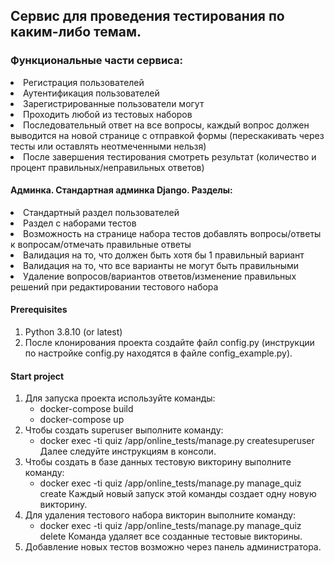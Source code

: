 ## Сервис для проведения тестирования по каким-либо темам.

### Функциональные части сервиса:
<li>Регистрация пользователей</li>
<li>Аутентификация пользователей</li>
<li>Зарегистрированные пользователи могут</li>
<li>Проходить любой из тестовых наборов</li>
<li>Последовательный ответ на все вопросы, каждый вопрос должен выводится на новой странице с отправкой формы (перескакивать через тесты или оставлять неотмеченными нельзя)</li>
<li>После завершения тестирования смотреть результат (количество и процент правильных/неправильных ответов)</li>


#### Админка. Стандартная админка Django. Разделы:
<li>Стандартный раздел пользователей</li>
<li>Раздел с наборами тестов</li>
<li>Возможность на странице набора тестов добавлять вопросы/ответы к вопросам/отмечать правильные ответы</li>
<li>Валидация на то, что должен быть хотя бы 1 правильный вариант</li>
<li>Валидация на то, что все варианты не могут быть правильными</li>
<li>Удаление вопросов/вариантов ответов/изменение правильных решений при редактировании тестового набора</li>


#### Prerequisites
1. Python 3.8.10 (or latest)
2. После клонирования проекта создайте файл config.py (инструкции по настройке config.py
   находятся в файле config_example.py).

#### Start project
1. Для запуска проекта используйте команды:
   - docker-compose build
   - docker-compose up
2. Чтобы создать superuser выполните команду:
   - docker exec -ti quiz /app/online_tests/manage.py createsuperuser
   Далее следуйте инструкциям в консоли.
3. Чтобы создать в базе данных тестовую викторину выполните команду:
   - docker exec -ti quiz /app/online_tests/manage.py manage_quiz create
   Каждый новый запуск этой команды создает одну новую викторину.
4. Для удаления тестового набора викторин выполните команду:
   - docker exec -ti quiz /app/online_tests/manage.py manage_quiz  delete
   Команда удаляет все созданные тестовые викторины.
5. Добавление новых тестов возможно через панель администратора.